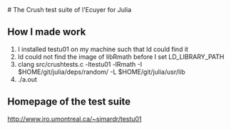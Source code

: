 <a name="banner"/>
# The Crush test suite of l'Ecuyer for Julia

## How I made work
1. I installed testu01 on my machine such that ld could find it
2. ld could not find the image of libRmath before I set LD_LIBRARY_PATH
3. clang src/crushtests.c -ltestu01 -lRmath -I $HOME/git/julia/deps/random/ -L $HOME/git/julia/usr/lib
4. ./a.out

## Homepage of the test suite
http://www.iro.umontreal.ca/~simardr/testu01